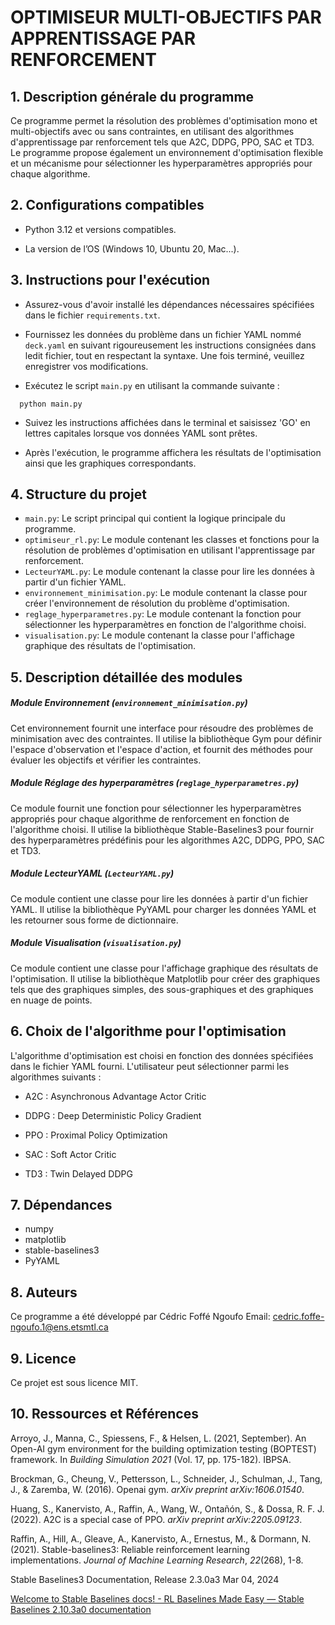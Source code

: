 # OPTIMISEUR MULTI-OBJECTIFS PAR APPRENTISSAGE PAR RENFORCEMENT

## 1. Description générale du programme

Ce programme permet la résolution des problèmes d'optimisation mono et multi-objectifs avec ou sans contraintes, en utilisant des algorithmes d'apprentissage par renforcement tels que A2C, DDPG, PPO, SAC et TD3. Le programme propose également un environnement d'optimisation flexible et un mécanisme pour sélectionner les hyperparamètres appropriés pour chaque algorithme.

## 2. Configurations compatibles

- Python 3.12 et versions compatibles.

- La version de l’OS (Windows 10, Ubuntu 20, Mac...).

## 3. Instructions pour l'exécution

- Assurez-vous d'avoir installé les dépendances nécessaires spécifiées dans le fichier `requirements.txt`.

- Fournissez les données du problème dans un fichier YAML nommé `deck.yaml` en suivant rigoureusement les instructions consignées dans ledit fichier, tout en respectant la syntaxe. Une fois terminé, veuillez enregistrer vos modifications.

- Exécutez le script `main.py` en utilisant la commande suivante :

```
  python main.py
```

- Suivez les instructions affichées dans le terminal et saisissez 'GO' en lettres capitales lorsque vos données YAML sont prêtes.

- Après l'exécution, le programme affichera les résultats de l'optimisation ainsi que les graphiques correspondants.

## 4. Structure du projet

- `main.py`: Le script principal qui contient la logique principale du programme.
- `optimiseur_rl.py`: Le module contenant les classes et fonctions pour la résolution de problèmes d'optimisation en utilisant l'apprentissage par renforcement.
- `LecteurYAML.py`: Le module contenant la classe pour lire les données à partir d'un fichier YAML.
- `environnement_minimisation.py`: Le module contenant la classe pour créer l'environnement de résolution du problème d'optimisation.
- `reglage_hyperparametres.py`: Le module contenant la fonction pour sélectionner les hyperparamètres en fonction de l'algorithme choisi.
- `visualisation.py`: Le module contenant la classe pour l'affichage graphique des résultats de l'optimisation.

## 5. Description détaillée des modules

##### Module Environnement (`environnement_minimisation.py`)

Cet environnement fournit une interface pour résoudre des problèmes de minimisation avec des contraintes. Il utilise la bibliothèque Gym pour définir l'espace d'observation et l'espace d'action, et fournit des méthodes pour évaluer les objectifs et vérifier les contraintes.

##### Module Réglage des hyperparamètres (`reglage_hyperparametres.py`)

Ce module fournit une fonction pour sélectionner les hyperparamètres appropriés pour chaque algorithme de renforcement en fonction de l'algorithme choisi. Il utilise la bibliothèque Stable-Baselines3 pour fournir des hyperparamètres prédéfinis pour les algorithmes A2C, DDPG, PPO, SAC et TD3.

##### Module LecteurYAML (`LecteurYAML.py`)

Ce module contient une classe pour lire les données à partir d'un fichier YAML. Il utilise la bibliothèque PyYAML pour charger les données YAML et les retourner sous forme de dictionnaire.

##### Module Visualisation (`visualisation.py`)

Ce module contient une classe pour l'affichage graphique des résultats de l'optimisation. Il utilise la bibliothèque Matplotlib pour créer des graphiques tels que des graphiques simples, des sous-graphiques et des graphiques en nuage de points.

## 6. Choix de l'algorithme pour l'optimisation

L'algorithme d'optimisation est choisi en fonction des données spécifiées dans le fichier YAML fourni. L'utilisateur peut sélectionner parmi les algorithmes suivants : 

- A2C : Asynchronous Advantage Actor Critic

- DDPG : Deep Deterministic Policy Gradient

- PPO : Proximal Policy Optimization

- SAC : Soft Actor Critic

- TD3 : Twin Delayed DDPG

## 7. Dépendances

- numpy
- matplotlib
- stable-baselines3
- PyYAML 

## 8. Auteurs

Ce programme a été développé par Cédric Foffé Ngoufo
Email: [cedric.foffe-ngoufo.1@ens.etsmtl.ca](mailto:cedric.foffe-ngoufo.1@ens.etsmtl.ca)

## 9. Licence

Ce projet est sous licence MIT.

## 10. Ressources et Références

Arroyo, J., Manna, C., Spiessens, F., & Helsen, L. (2021, September). An Open-AI gym environment for the building optimization testing (BOPTEST) framework. In *Building Simulation 2021* (Vol. 17, pp. 175-182). IBPSA.

Brockman, G., Cheung, V., Pettersson, L., Schneider, J., Schulman, J., Tang, J., & Zaremba, W. (2016). Openai gym. *arXiv preprint arXiv:1606.01540*.

Huang, S., Kanervisto, A., Raffin, A., Wang, W., Ontañón, S., & Dossa, R. F. J. (2022). A2C is a special case of PPO. *arXiv preprint arXiv:2205.09123*.

Raffin, A., Hill, A., Gleave, A., Kanervisto, A., Ernestus, M., & Dormann, N. (2021). Stable-baselines3: Reliable reinforcement learning implementations. *Journal of Machine Learning Research*, *22*(268), 1-8.

Stable Baselines3 Documentation, Release 2.3.0a3 Mar 04, 2024

[Welcome to Stable Baselines docs! - RL Baselines Made Easy &mdash; Stable Baselines 2.10.3a0 documentation](https://stable-baselines.readthedocs.io/en/master/)
